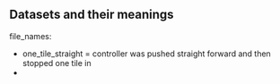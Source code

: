 ## Datasets and their meanings

file_names:
- one_tile_straight = controller was pushed straight forward and then stopped one tile in
- 

